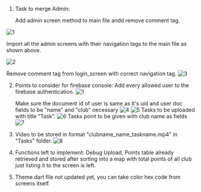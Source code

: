 1. Task to merge Admin:

    Add admin screen method to main file andd remove comment tag.
    
![1](https://user-images.githubusercontent.com/61295782/119981382-300f8a80-bfdb-11eb-83dd-1e772c6ec02f.png)
 
   Import all the admin screens with their navigation tags to the main file as shown above.
   
 ![2](https://user-images.githubusercontent.com/61295782/119981504-5503fd80-bfdb-11eb-8993-dd53c083e15d.png)
 
  Remove comment tag from login_screen with correct navigation tag.
  ![3](https://user-images.githubusercontent.com/61295782/119983108-59311a80-bfdd-11eb-83bc-ea52e5a04ff0.png)

2. Points to consider for firebase console:
   Add every allowed user to the firebase authentication.
   ![1](https://user-images.githubusercontent.com/61295782/119983648-0efc6900-bfde-11eb-8d56-709bb8079ca0.png)

   Make sure the document id of user is same as it's uid and user doc fields to be "name" and "club"   necessary
   ![4](https://user-images.githubusercontent.com/61295782/119982292-45d17f80-bfdc-11eb-8419-aa4a49239d3e.png)
![5](https://user-images.githubusercontent.com/61295782/119982299-479b4300-bfdc-11eb-989d-ce5c74335863.png)
    Tasks to be uploaded with title "Task".
    ![6](https://user-images.githubusercontent.com/61295782/119982425-731e2d80-bfdc-11eb-84ef-4a5a243d4a70.png)
    Tasks point to be given with club name as fields
    ![7](https://user-images.githubusercontent.com/61295782/119982585-a6f95300-bfdc-11eb-9c9b-e509f379b8ff.png)
3. Video to be stored in format "clubname_name_taskname.mp4" in "Tasks" folder.
     ![8](https://user-images.githubusercontent.com/61295782/119982823-f3449300-bfdc-11eb-9fd8-2e5a18cee246.png)

4. Functions left to implement: Debug Upload, Points table already retrieved and stored after sorting into a map with total points of all club just listing it to the screen is   left.     
5. Theme.dart file not updated yet, you can take color hex code from screens itself.     
        

